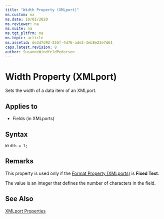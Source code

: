 ```yaml
---
title: "Width Property (XMLport)"
ms.custom: na
ms.date: 10/01/2020
ms.reviewer: na
ms.suite: na
ms.tgt_pltfrm: na
ms.topic: article
ms.assetid: de3d7d92-255f-4d76-ade2-3eb8e23e7d61
caps.latest.revision: 8
author: SusanneWindfeldPedersen
---
```


# Width Property (XMLport)

Sets the width of a data item of an XMLport.  
  
## Applies to  

- Fields \(in XMLports\)  
 
## Syntax

```AL
Width = 1;
```
 
## Remarks

This property is used only if the [Format Property \(XMLports\)](devenv-format-xmlports-property.md) is **Fixed Text**.  
  
The value is an integer that defines the number of characters in the field.  
  
## See Also  

[XMLport Properties](devenv-xmlport-properties.md)